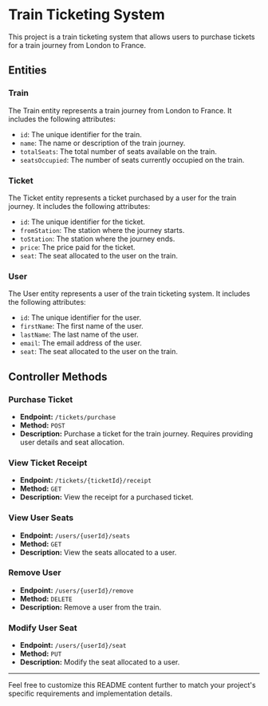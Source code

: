 # Train Ticketing System

This project is a train ticketing system that allows users to purchase tickets for a train journey from London to France.

## Entities

### Train

The Train entity represents a train journey from London to France. It includes the following attributes:

- `id`: The unique identifier for the train.
- `name`: The name or description of the train journey.
- `totalSeats`: The total number of seats available on the train.
- `seatsOccupied`: The number of seats currently occupied on the train.

### Ticket

The Ticket entity represents a ticket purchased by a user for the train journey. It includes the following attributes:

- `id`: The unique identifier for the ticket.
- `fromStation`: The station where the journey starts.
- `toStation`: The station where the journey ends.
- `price`: The price paid for the ticket.
- `seat`: The seat allocated to the user on the train.

### User

The User entity represents a user of the train ticketing system. It includes the following attributes:

- `id`: The unique identifier for the user.
- `firstName`: The first name of the user.
- `lastName`: The last name of the user.
- `email`: The email address of the user.
- `seat`: The seat allocated to the user on the train.

## Controller Methods

### Purchase Ticket

- **Endpoint:** `/tickets/purchase`
- **Method:** `POST`
- **Description:** Purchase a ticket for the train journey. Requires providing user details and seat allocation.

### View Ticket Receipt

- **Endpoint:** `/tickets/{ticketId}/receipt`
- **Method:** `GET`
- **Description:** View the receipt for a purchased ticket.

### View User Seats

- **Endpoint:** `/users/{userId}/seats`
- **Method:** `GET`
- **Description:** View the seats allocated to a user.

### Remove User

- **Endpoint:** `/users/{userId}/remove`
- **Method:** `DELETE`
- **Description:** Remove a user from the train.

### Modify User Seat

- **Endpoint:** `/users/{userId}/seat`
- **Method:** `PUT`
- **Description:** Modify the seat allocated to a user.

---

Feel free to customize this README content further to match your project's specific requirements and implementation details.
